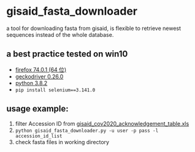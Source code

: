 # gisaid_fasta_downloader
a tool for downloading fasta from gisaid, is flexible to retrieve newest sequences instead of the whole database.

## a best practice tested on win10 
* [firefox 74.0.1 (64 位)](http://www.firefox.com.cn/)  
* [geckodriver 0.26.0](https://github.com/mozilla/geckodriver/releases/download/v0.26.0/geckodriver-v0.26.0-win64.zip)  
* [python 3.8.2](https://www.python.org/ftp/python/3.8.2/python-3.8.2.exe)  
* ```pip install selenium==3.141.0```

## usage example:
1. filter Accession ID from [gisaid_cov2020_acknowledgement_table.xls](https://www.epicov.org/epi3/frontend)
2. ```python gisaid_fasta_downloader.py -u user -p pass -l accession_id_list```
3. check fasta files in working directory





